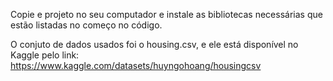 Copie e projeto no seu computador e instale as bibliotecas necessárias que  estão listadas no começo no código.

O conjuto de dados usados foi o housing.csv, e ele está disponível no Kaggle pelo link: https://www.kaggle.com/datasets/huyngohoang/housingcsv
